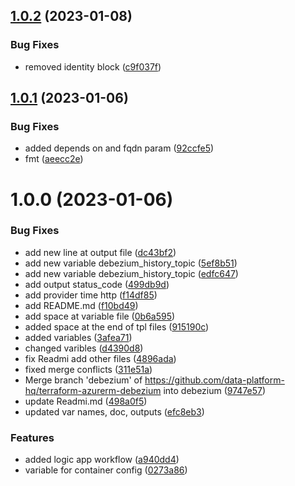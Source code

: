 ## [1.0.2](https://github.com/data-platform-hq/terraform-azurerm-debezium/compare/v1.0.1...v1.0.2) (2023-01-08)


### Bug Fixes

* removed identity block ([c9f037f](https://github.com/data-platform-hq/terraform-azurerm-debezium/commit/c9f037f7bdd39e7c954a377efcfb33b9b27ac675))

## [1.0.1](https://github.com/data-platform-hq/terraform-azurerm-debezium/compare/v1.0.0...v1.0.1) (2023-01-06)


### Bug Fixes

* added depends on and fqdn param ([92ccfe5](https://github.com/data-platform-hq/terraform-azurerm-debezium/commit/92ccfe563600a2f90007af581f6e2777d0383f90))
* fmt ([aeecc2e](https://github.com/data-platform-hq/terraform-azurerm-debezium/commit/aeecc2e72cbbf958b04dfa1082229bdc0c25c9d0))

# 1.0.0 (2023-01-06)


### Bug Fixes

* add new line at output file ([dc43bf2](https://github.com/data-platform-hq/terraform-azurerm-debezium/commit/dc43bf2f3fdd83b64bb51455b2ca9d13406036df))
* add new variable debezium_history_topic ([5ef8b51](https://github.com/data-platform-hq/terraform-azurerm-debezium/commit/5ef8b51e417801eecbe8007b9a24bcc020cadd01))
* add new variable debezium_history_topic ([edfc647](https://github.com/data-platform-hq/terraform-azurerm-debezium/commit/edfc647861808780f9b6a8b47d149db406ce3102))
* add output status_code ([499db9d](https://github.com/data-platform-hq/terraform-azurerm-debezium/commit/499db9de0f9d4f3b55399fab702d3d9c6912d333))
* add provider time http ([f14df85](https://github.com/data-platform-hq/terraform-azurerm-debezium/commit/f14df851e44c03a52466b60714d2453324d2c490))
* add README.md ([f10bd49](https://github.com/data-platform-hq/terraform-azurerm-debezium/commit/f10bd4945017df8650ed4237bfc4bb711063a2ec))
* add space at variable file ([0b6a595](https://github.com/data-platform-hq/terraform-azurerm-debezium/commit/0b6a59579306057715ff08ccb72a3a5bf54a817f))
* added space at the end of tpl files ([915190c](https://github.com/data-platform-hq/terraform-azurerm-debezium/commit/915190cf9b6de1bb27ba84aeb3517c388f90aa9d))
* added variables ([3afea71](https://github.com/data-platform-hq/terraform-azurerm-debezium/commit/3afea716661d4b3814a1bc6b1d04e4c6a153caa4))
* changed varibles ([d4390d8](https://github.com/data-platform-hq/terraform-azurerm-debezium/commit/d4390d86bb0be260d224941de4c440f468dbbe60))
* fix Readmi add other files ([4896ada](https://github.com/data-platform-hq/terraform-azurerm-debezium/commit/4896adab2252aa56ec69bbc5734149bdc6ae030f))
* fixed merge conflicts ([311e51a](https://github.com/data-platform-hq/terraform-azurerm-debezium/commit/311e51aff3b4a12e85f6d514f4094749cc7b4d5b))
* Merge branch 'debezium' of https://github.com/data-platform-hq/terraform-azurerm-debezium into debezium ([9747e57](https://github.com/data-platform-hq/terraform-azurerm-debezium/commit/9747e57da9bf826de2cf8c005dd07a83195ad507))
* update Readmi.md ([498a0f5](https://github.com/data-platform-hq/terraform-azurerm-debezium/commit/498a0f5ed59826f3666cc2f87e627ce34d52e0ce))
* updated var names, doc, outputs ([efc8eb3](https://github.com/data-platform-hq/terraform-azurerm-debezium/commit/efc8eb3ca6d8380ffa14920d985bc3120990216c))


### Features

* added logic app workflow ([a940dd4](https://github.com/data-platform-hq/terraform-azurerm-debezium/commit/a940dd405415f3e8abb68342ceb635c7259b431a))
* variable for container config ([0273a86](https://github.com/data-platform-hq/terraform-azurerm-debezium/commit/0273a8618519ea42efd0cbab915d9d47f61528d5))
